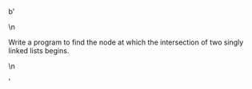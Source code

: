 b'<div class="question-description">\n<p><p>Write a program to find the node at which the intersection of two singly linked lists begins.</p>\n</p></div>'
